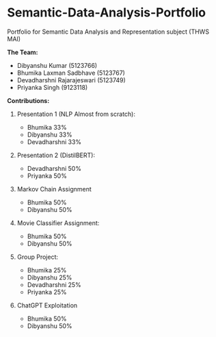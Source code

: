 # Semantic-Data-Analysis-Portfolio
Portfolio for Semantic Data Analysis and Representation subject (THWS MAI)

**The Team:**

- Dibyanshu Kumar (5123766)
- Bhumika Laxman Sadbhave (5123767)
- Devadharshni Rajarajeswari (5123749)
- Priyanka Singh (9123118)




**Contributions:**

1. Presentation 1 (NLP Almost from scratch):
     - Bhumika       33%
     - Dibyanshu     33%
     - Devadharshni  33%

  
2. Presentation 2 (DistilBERT):
     - Devadharshni   50%
     - Priyanka       50%


3. Markov Chain Assignment
     - Bhumika      50%
     - Dibyanshu    50%


4. Movie Classifier Assignment:
     - Bhumika      50%
     - Dibyanshu    50%

  
5. Group Project:
     - Bhumika       25%
     - Dibyanshu     25%
     - Devadharshni  25%
     - Priyanka      25%

  
6. ChatGPT Exploitation
     - Bhumika      50%
     - Dibyanshu    50%
